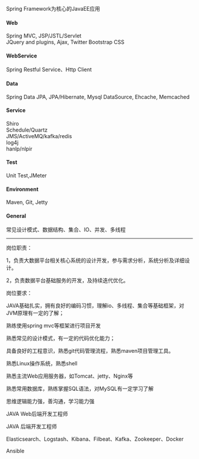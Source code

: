 Spring Framework为核心的JavaEE应用

#### Web

Spring MVC, JSP/JSTL/Servlet  
JQuery and plugins, Ajax, Twitter Bootstrap CSS

#### WebService

Spring Restful Service、Http Client

#### Data

Spring Data JPA, JPA/Hibernate, Mysql DataSource, Ehcache, Memcached

#### Service

Shiro  
Schedule/Quartz  
JMS/ActiveMQ/kafka/redis  
log4j  
hanlp/nlpir

#### Test

Unit Test,JMeter

#### Environment

Maven, Git, Jetty

#### General

常见设计模式、数据结构、集合、IO、并发、多线程 

---

岗位职责：

1，负责大数据平台相关核心系统的设计开发，参与需求分析，系统分析及详细设计。

2，负责数据平台基础服务的开发，及持续迭代优化。

岗位要求：

JAVA基础扎实，拥有良好的编码习惯，理解io、多线程、集合等基础框架，对JVM原理有一定的了解；

熟练使用spring mvc等框架进行项目开发

熟悉常见的设计模式，有一定的代码优化能力；

具备良好的工程意识，熟悉git代码管理流程，熟悉maven项目管理工具。

熟悉Linux操作系统，熟悉shell

熟悉主流Web应用服务器，如Tomcat、jetty、Nginx等

熟悉常用数据库，熟练掌握SQL语法，对MySQL有一定学习了解

思维逻辑能力强，善沟通，学习能力强

JAVA Web后端开发工程师

JAVA 后端开发工程师

Elasticsearch、Logstash、Kibana、Filbeat、Kafka、Zookeeper、Docker

Ansible

